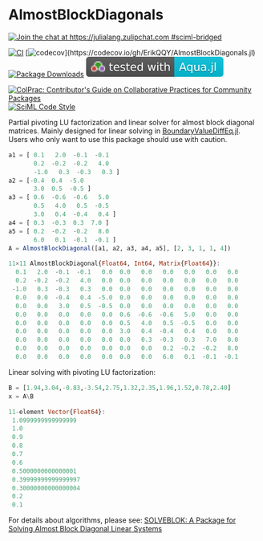 # AlmostBlockDiagonals

[![Join the chat at https://julialang.zulipchat.com #sciml-bridged](https://img.shields.io/static/v1?label=Zulip&message=chat&color=9558b2&labelColor=389826)](https://julialang.zulipchat.com/#narrow/stream/279055-sciml-bridged)

[![CI](https://github.com/ErikQQY/AlmostBlockDiagonals.jl/actions/workflows/CI.yml/badge.svg)](https://github.com/ErikQQY/AlmostBlockDiagonals.jl/actions/workflows/CI.yml)
[![codecov](https://codecov.io/gh/ErikQQY/AlmostBlockDiagonals.jl/branch/main/graph/badge.svg?)](https://codecov.io/gh/ErikQQY/AlmostBlockDiagonals.jl)
[![Package Downloads](https://shields.io/endpoint?url=https://pkgs.genieframework.com/api/v1/badge/AlmostBlockDiagonals)](https://pkgs.genieframework.com?packages=AlmostBlockDiagonals)
[![Aqua QA](https://raw.githubusercontent.com/JuliaTesting/Aqua.jl/master/badge.svg)](https://github.com/JuliaTesting/Aqua.jl)

[![ColPrac: Contributor's Guide on Collaborative Practices for Community Packages](https://img.shields.io/badge/ColPrac-Contributor%27s%20Guide-blueviolet)](https://github.com/SciML/ColPrac)
[![SciML Code Style](https://img.shields.io/static/v1?label=code%20style&message=SciML&color=9558b2&labelColor=389826)](https://github.com/SciML/SciMLStyle)

Partial pivoting LU factorization and linear solver for almost block diagonal matrices. Mainly designed for linear solving in [BoundaryValueDiffEq.jl](https://github.com/SciML/BoundaryValueDiffEq.jl). Users who only want to use this package should use with caution.

```julia
a1 = [ 0.1   2.0  -0.1  -0.1
       0.2  -0.2  -0.2   4.0
       -1.0   0.3  -0.3   0.3 ]
a2 = [-0.4  0.4  -5.0
       3.0  0.5  -0.5 ]
a3 = [ 0.6  -0.6  -0.6   5.0
       0.5   4.0   0.5  -0.5
       3.0   0.4  -0.4   0.4 ]
a4 = [ 0.3  -0.3  0.3  7.0 ]
a5 = [ 0.2  -0.2  -0.2   8.0
       6.0   0.1  -0.1  -0.1 ]
A = AlmostBlockDiagonal([a1, a2, a3, a4, a5], [2, 3, 1, 1, 4])
```

```julia
11×11 AlmostBlockDiagonal{Float64, Int64, Matrix{Float64}}:
  0.1   2.0  -0.1  -0.1   0.0  0.0   0.0   0.0   0.0   0.0   0.0
  0.2  -0.2  -0.2   4.0   0.0  0.0   0.0   0.0   0.0   0.0   0.0
 -1.0   0.3  -0.3   0.3   0.0  0.0   0.0   0.0   0.0   0.0   0.0
  0.0   0.0  -0.4   0.4  -5.0  0.0   0.0   0.0   0.0   0.0   0.0
  0.0   0.0   3.0   0.5  -0.5  0.0   0.0   0.0   0.0   0.0   0.0
  0.0   0.0   0.0   0.0   0.0  0.6  -0.6  -0.6   5.0   0.0   0.0
  0.0   0.0   0.0   0.0   0.0  0.5   4.0   0.5  -0.5   0.0   0.0
  0.0   0.0   0.0   0.0   0.0  3.0   0.4  -0.4   0.4   0.0   0.0
  0.0   0.0   0.0   0.0   0.0  0.0   0.3  -0.3   0.3   7.0   0.0
  0.0   0.0   0.0   0.0   0.0  0.0   0.0   0.2  -0.2  -0.2   8.0
  0.0   0.0   0.0   0.0   0.0  0.0   0.0   6.0   0.1  -0.1  -0.1
```

Linear solving with pivoting LU factorization:

```julia
B = [1.94,3.04,-0.83,-3.54,2.75,1.32,2.35,1.96,1.52,0.78,2.40]
x = A\B
```

```julia
11-element Vector{Float64}:
 1.0999999999999999
 1.0
 0.9
 0.8
 0.7
 0.6
 0.5000000000000001
 0.39999999999999997
 0.30000000000000004
 0.2
 0.1
```

For details about algorithms, please see:
[SOLVEBLOK: A Package for Solving Almost Block Diagonal Linear Systems](https://dl.acm.org/doi/pdf/10.1145/355873.355880)